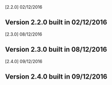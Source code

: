 [2.2.0] 02/12/2016

## Version 2.2.0 built in 02/12/2016

[2.3.0] 08/12/2016

## Version 2.3.0 built in 08/12/2016

[2.4.0] 09/12/2016

## Version 2.4.0 built in 09/12/2016
